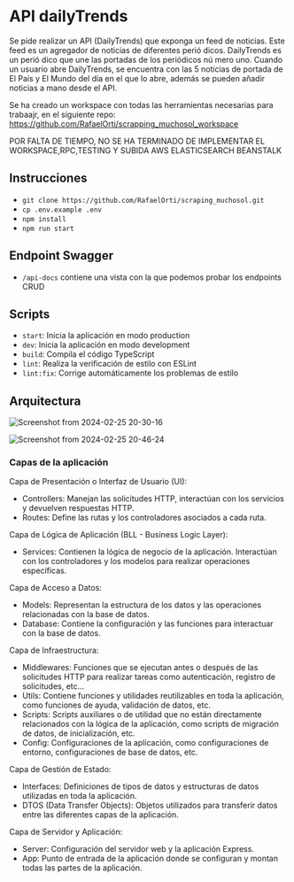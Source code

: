 # API dailyTrends

Se pide realizar un API (DailyTrends) que exponga un feed de noticias. Este feed es un
agregador de noticias de diferentes perió dicos. DailyTrends es un perió dico que une las
portadas de los periódicos nú mero uno.
Cuando un usuario abre DailyTrends, se encuentra con las 5 noticias de portada de El País y
El Mundo del día en el que lo abre, además se pueden añadir noticias a mano desde el API.

Se ha creado un workspace con todas las herramientas necesarias para trabaajr, en el siguiente repo: https://github.com/RafaelOrti/scrapping_muchosol_workspace

POR FALTA DE TIEMPO, NO SE HA TERMINADO DE IMPLEMENTAR EL WORKSPACE,RPC,TESTING Y SUBIDA AWS ELASTICSEARCH BEANSTALK

## Instrucciones

- `git clone https://github.com/RafaelOrti/scraping_muchosol.git`
- `cp .env.example .env`
- `npm install` 
- `npm run start` 

## Endpoint Swagger

- `/api-docs` contiene una vista con la que podemos probar los endpoints CRUD

## Scripts

- `start`: Inicia la aplicación en modo production
- `dev`: Inicia la aplicación en modo development
- `build`: Compila el código TypeScript
- `lint`: Realiza la verificación de estilo con ESLint
- `lint:fix`: Corrige automáticamente los problemas de estilo

## Arquitectura


![Screenshot from 2024-02-25 20-30-16](https://github.com/RafaelOrti/scraping_muchosol/assets/45425367/e51eaf6a-9692-4186-8537-28cc723b7b6a)


![Screenshot from 2024-02-25 20-46-24](https://github.com/RafaelOrti/scraping_muchosol/assets/45425367/15a09cf1-fcf4-46ad-ae21-a3426b6b184c)


### Capas de la aplicación

Capa de Presentación o Interfaz de Usuario (UI):
- Controllers: Manejan las solicitudes HTTP, interactúan con los servicios y devuelven respuestas HTTP.
- Routes: Define las rutas y los controladores asociados a cada ruta.

Capa de Lógica de Aplicación (BLL - Business Logic Layer):
- Services: Contienen la lógica de negocio de la aplicación. Interactúan con los controladores y los modelos para realizar operaciones específicas.

Capa de Acceso a Datos:
- Models: Representan la estructura de los datos y las operaciones relacionadas con la base de datos.
- Database: Contiene la configuración y las funciones para interactuar con la base de datos.

Capa de Infraestructura:
- Middlewares: Funciones que se ejecutan antes o después de las solicitudes HTTP para realizar tareas como autenticación, registro de solicitudes, etc...
- Utils: Contiene funciones y utilidades reutilizables en toda la aplicación, como funciones de ayuda, validación de datos, etc.
- Scripts: Scripts auxiliares o de utilidad que no están directamente relacionados con la lógica de la aplicación, como scripts de migración de datos, de inicialización, etc.
- Config: Configuraciones de la aplicación, como configuraciones de entorno, configuraciones de base de datos, etc.

Capa de Gestión de Estado:
- Interfaces: Definiciones de tipos de datos y estructuras de datos utilizadas en toda la aplicación.
- DTOS (Data Transfer Objects): Objetos utilizados para transferir datos entre las diferentes capas de la aplicación.

Capa de Servidor y Aplicación:
- Server: Configuración del servidor web y la aplicación Express.
- App: Punto de entrada de la aplicación donde se configuran y montan todas las partes de la aplicación.
